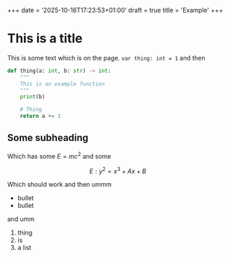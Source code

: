 +++
date = '2025-10-16T17:23:53+01:00'
draft = true
title = 'Example'
+++

# This is a title

This is some text which is on the page. `var thing: int = 1` and then

```py
def thing(a: int, b: str) -> int:
    """
    This is an example function
    """
    print(b)

    # Thing
    return a += 1
```

## Some subheading

Which has some $E = mc^2$ and some

$$
E: y^2 = x^3 + Ax + B
$$

Which should work and then ummm

- bullet
- bullet

and umm

1. thing
2. is
3. a list